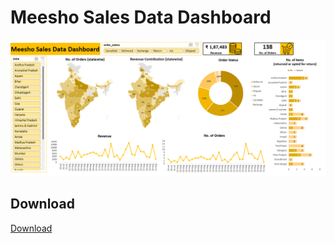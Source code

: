 # Meesho Sales Data Dashboard
![Meesho Sales Data Dashboard](https://github.com/arindam-bhunia/Meesho-Sales-Data-Dashboard/blob/main/Meesho%20Preview.png)

## Download 
[Download](https://github.com/arindam-bhunia/Meesho-Sales-Data-Dashboard/blob/main/Meesho%20Sales%20Data%20Dashboard.xlsx)
